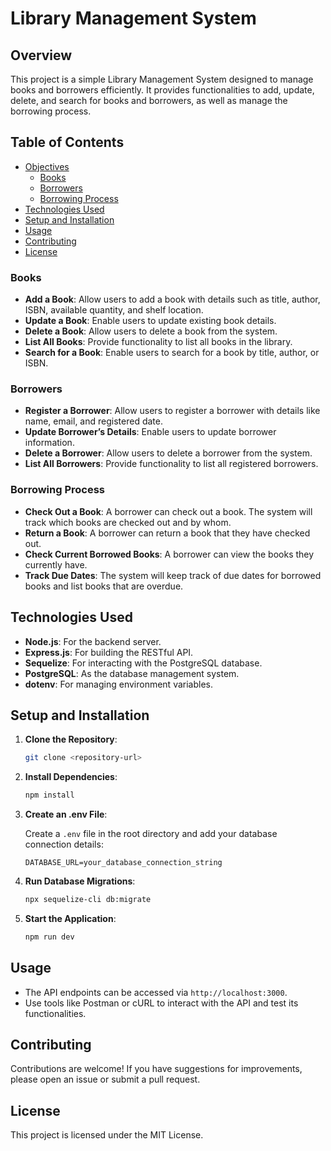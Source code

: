 # Library Management System

## Overview

This project is a simple Library Management System designed to manage books and borrowers efficiently. It provides functionalities to add, update, delete, and search for books and borrowers, as well as manage the borrowing process.

## Table of Contents

- [Objectives](#objectives)
  - [Books](#books)
  - [Borrowers](#borrowers)
  - [Borrowing Process](#borrowing-process)
- [Technologies Used](#technologies-used)
- [Setup and Installation](#setup-and-installation)
- [Usage](#usage)
- [Contributing](#contributing)
- [License](#license)

### Books

- **Add a Book**: Allow users to add a book with details such as title, author, ISBN, available quantity, and shelf location.
- **Update a Book**: Enable users to update existing book details.
- **Delete a Book**: Allow users to delete a book from the system.
- **List All Books**: Provide functionality to list all books in the library.
- **Search for a Book**: Enable users to search for a book by title, author, or ISBN.

### Borrowers

- **Register a Borrower**: Allow users to register a borrower with details like name, email, and registered date.
- **Update Borrower’s Details**: Enable users to update borrower information.
- **Delete a Borrower**: Allow users to delete a borrower from the system.
- **List All Borrowers**: Provide functionality to list all registered borrowers.

### Borrowing Process

- **Check Out a Book**: A borrower can check out a book. The system will track which books are checked out and by whom.
- **Return a Book**: A borrower can return a book that they have checked out.
- **Check Current Borrowed Books**: A borrower can view the books they currently have.
- **Track Due Dates**: The system will keep track of due dates for borrowed books and list books that are overdue.

## Technologies Used

- **Node.js**: For the backend server.
- **Express.js**: For building the RESTful API.
- **Sequelize**: For interacting with the PostgreSQL database.
- **PostgreSQL**: As the database management system.
- **dotenv**: For managing environment variables.

## Setup and Installation

1. **Clone the Repository**:

   ```bash
   git clone <repository-url>
   ```

2. **Install Dependencies**:

   ```bash
   npm install
   ```

3. **Create an .env File**:

   Create a `.env` file in the root directory and add your database connection details:

   ```
   DATABASE_URL=your_database_connection_string
   ```

4. **Run Database Migrations**:

   ```bash
   npx sequelize-cli db:migrate
   ```

5. **Start the Application**:

   ```bash
   npm run dev
   ```

## Usage

- The API endpoints can be accessed via `http://localhost:3000`.
- Use tools like Postman or cURL to interact with the API and test its functionalities.

## Contributing

Contributions are welcome! If you have suggestions for improvements, please open an issue or submit a pull request.

## License

This project is licensed under the MIT License.
